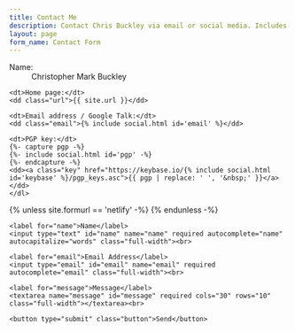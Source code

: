 ```yaml
---
title: Contact Me
description: Contact Chris Buckley via email or social media. Includes PGP keys for private messages.
layout: page
form_name: Contact Form
---
```


<div id="contact">
  <div class="contact__content">
    <dl class="vcard">
    <dt>Name:</dt>
    <dd class="fn n"><span class="given-name">Christopher</span> <span class="additional-name">Mark</span> <span class="family-name">Buckley</span></dd>

    <dt>Home page:</dt>
    <dd class="url">{{ site.url }}</dd>

    <dt>Email address / Google Talk:</dt>
    <dd class="email">{% include social.html id='email' %}</dd>

    <dt>PGP key:</dt>
    {%- capture pgp -%}
    {%- include social.html id='pgp' -%}
    {%- endcapture -%}
    <dd><a class="key" href="https://keybase.io/{% include social.html id='keybase' %}/pgp_keys.asc">{{ pgp | replace: ' ', '&nbsp;' }}</a></dd>
    </dl>
  </div>
  <form {% if site.netlify_form %}data-netlify="true" {% endif -%}
    name="{{ page.form_name }}" class="contact__form xhr" method="post" data-message-success="Thanks! Your message was sent." data-message-error="Sorry, your message could not be sent.">
    {% unless site.formurl == 'netlify' -%}
      <input type="hidden" name="form-name" value="{{ page.form_name }}" />
    {% endunless -%}

    <label for="name">Name</label>
    <input type="text" id="name" name="name" required autocomplete="name" autocapitalize="words" class="full-width"><br>

    <label for="email">Email Address</label>
    <input type="email" id="email" name="email" required autocomplete="email" class="full-width"><br>

    <label for="message">Message</label>
    <textarea name="message" id="message" required cols="30" rows="10" class="full-width"></textarea><br>

    <button type="submit" class="button">Send</button>
  </form>
</div>
